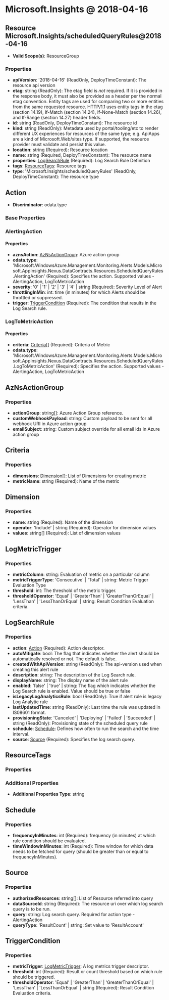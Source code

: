 # Microsoft.Insights @ 2018-04-16

## Resource Microsoft.Insights/scheduledQueryRules@2018-04-16
* **Valid Scope(s)**: ResourceGroup
### Properties
* **apiVersion**: '2018-04-16' (ReadOnly, DeployTimeConstant): The resource api version
* **etag**: string (ReadOnly): The etag field is *not* required. If it is provided in the response body, it must also be provided as a header per the normal etag convention.  Entity tags are used for comparing two or more entities from the same requested resource. HTTP/1.1 uses entity tags in the etag (section 14.19), If-Match (section 14.24), If-None-Match (section 14.26), and If-Range (section 14.27) header fields.
* **id**: string (ReadOnly, DeployTimeConstant): The resource id
* **kind**: string (ReadOnly): Metadata used by portal/tooling/etc to render different UX experiences for resources of the same type; e.g. ApiApps are a kind of Microsoft.Web/sites type.  If supported, the resource provider must validate and persist this value.
* **location**: string (Required): Resource location
* **name**: string (Required, DeployTimeConstant): The resource name
* **properties**: [LogSearchRule](#logsearchrule) (Required): Log Search Rule Definition
* **tags**: [ResourceTags](#resourcetags): Resource tags
* **type**: 'Microsoft.Insights/scheduledQueryRules' (ReadOnly, DeployTimeConstant): The resource type

## Action
* **Discriminator**: odata.type

### Base Properties
### AlertingAction
#### Properties
* **aznsAction**: [AzNsActionGroup](#aznsactiongroup): Azure action group
* **odata.type**: 'Microsoft.WindowsAzure.Management.Monitoring.Alerts.Models.Microsoft.AppInsights.Nexus.DataContracts.Resources.ScheduledQueryRules.AlertingAction' (Required): Specifies the action. Supported values - AlertingAction, LogToMetricAction
* **severity**: '0' | '1' | '2' | '3' | '4' | string (Required): Severity Level of Alert
* **throttlingInMin**: int: time (in minutes) for which Alerts should be throttled or suppressed.
* **trigger**: [TriggerCondition](#triggercondition) (Required): The condition that results in the Log Search rule.

### LogToMetricAction
#### Properties
* **criteria**: [Criteria](#criteria)[] (Required): Criteria of Metric
* **odata.type**: 'Microsoft.WindowsAzure.Management.Monitoring.Alerts.Models.Microsoft.AppInsights.Nexus.DataContracts.Resources.ScheduledQueryRules.LogToMetricAction' (Required): Specifies the action. Supported values - AlertingAction, LogToMetricAction


## AzNsActionGroup
### Properties
* **actionGroup**: string[]: Azure Action Group reference.
* **customWebhookPayload**: string: Custom payload to be sent for all webhook URI in Azure action group
* **emailSubject**: string: Custom subject override for all email ids in Azure action group

## Criteria
### Properties
* **dimensions**: [Dimension](#dimension)[]: List of Dimensions for creating metric
* **metricName**: string (Required): Name of the metric

## Dimension
### Properties
* **name**: string (Required): Name of the dimension
* **operator**: 'Include' | string (Required): Operator for dimension values
* **values**: string[] (Required): List of dimension values

## LogMetricTrigger
### Properties
* **metricColumn**: string: Evaluation of metric on a particular column
* **metricTriggerType**: 'Consecutive' | 'Total' | string: Metric Trigger Evaluation Type
* **threshold**: int: The threshold of the metric trigger.
* **thresholdOperator**: 'Equal' | 'GreaterThan' | 'GreaterThanOrEqual' | 'LessThan' | 'LessThanOrEqual' | string: Result Condition Evaluation criteria.

## LogSearchRule
### Properties
* **action**: [Action](#action) (Required): Action descriptor.
* **autoMitigate**: bool: The flag that indicates whether the alert should be automatically resolved or not. The default is false.
* **createdWithApiVersion**: string (ReadOnly): The api-version used when creating this alert rule
* **description**: string: The description of the Log Search rule.
* **displayName**: string: The display name of the alert rule
* **enabled**: 'false' | 'true' | string: The flag which indicates whether the Log Search rule is enabled. Value should be true or false
* **isLegacyLogAnalyticsRule**: bool (ReadOnly): True if alert rule is legacy Log Analytic rule
* **lastUpdatedTime**: string (ReadOnly): Last time the rule was updated in IS08601 format.
* **provisioningState**: 'Canceled' | 'Deploying' | 'Failed' | 'Succeeded' | string (ReadOnly): Provisioning state of the scheduled query rule
* **schedule**: [Schedule](#schedule): Defines how often to run the search and the time interval.
* **source**: [Source](#source) (Required): Specifies the log search query.

## ResourceTags
### Properties
### Additional Properties
* **Additional Properties Type**: string

## Schedule
### Properties
* **frequencyInMinutes**: int (Required): frequency (in minutes) at which rule condition should be evaluated.
* **timeWindowInMinutes**: int (Required): Time window for which data needs to be fetched for query (should be greater than or equal to frequencyInMinutes).

## Source
### Properties
* **authorizedResources**: string[]: List of  Resource referred into query
* **dataSourceId**: string (Required): The resource uri over which log search query is to be run.
* **query**: string: Log search query. Required for action type - AlertingAction
* **queryType**: 'ResultCount' | string: Set value to 'ResultAccount'

## TriggerCondition
### Properties
* **metricTrigger**: [LogMetricTrigger](#logmetrictrigger): A log metrics trigger descriptor.
* **threshold**: int (Required): Result or count threshold based on which rule should be triggered.
* **thresholdOperator**: 'Equal' | 'GreaterThan' | 'GreaterThanOrEqual' | 'LessThan' | 'LessThanOrEqual' | string (Required): Result Condition Evaluation criteria.

